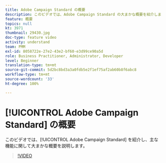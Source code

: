 ```yaml
---
title: Adobe Campaign Standard の概要
description: このビデオでは、Adobe Campaign Standard の大まかな概要を紹介します。
feature: 概要
topics: null
kt: 3971
thumbnail: 29430.jpg
doc-type: feature video
activity: understand
team: PMM
exl-id: 8058722e-27e2-43e2-bf60-e3d99ce90a5d
role: Business Practitioner, Administrator, Developer
level: Beginner
translation-type: tm+mt
source-git-commit: 5d2bc8bd3a3a0fdb5e2f1ef75af2ab60b8f6abc8
workflow-type: tm+mt
source-wordcount: '33'
ht-degree: 100%

---
```


# [!UICONTROL Adobe Campaign Standard] の概要

このビデオでは、[!UICONTROL Adobe Campaign Standard] を紹介し、主な機能に関して大まかな概要を説明します。

>[!VIDEO](https://video.tv.adobe.com/v/29430?quality=12)
